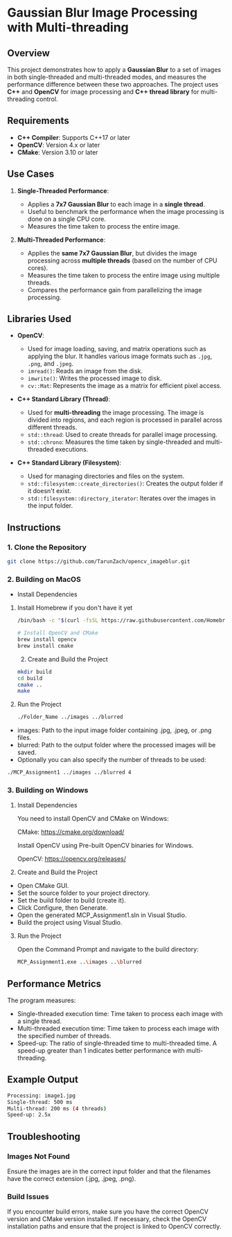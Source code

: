 # Gaussian Blur Image Processing with Multi-threading

## Overview

This project demonstrates how to apply a **Gaussian Blur** to a set of images in both single-threaded and multi-threaded modes, and measures the performance difference between these two approaches. The project uses **C++** and **OpenCV** for image processing and **C++ thread library** for multi-threading control.

## Requirements

- **C++ Compiler**: Supports C++17 or later
- **OpenCV**: Version 4.x or later
- **CMake**: Version 3.10 or later

## Use Cases

1. **Single-Threaded Performance**:

   - Applies a **7x7 Gaussian Blur** to each image in a **single thread**.
   - Useful to benchmark the performance when the image processing is done on a single CPU core.
   - Measures the time taken to process the entire image.

2. **Multi-Threaded Performance**:
   - Applies the **same 7x7 Gaussian Blur**, but divides the image processing across **multiple threads** (based on the number of CPU cores).
   - Measures the time taken to process the entire image using multiple threads.
   - Compares the performance gain from parallelizing the image processing.

## Libraries Used

- **OpenCV**:
  - Used for image loading, saving, and matrix operations such as applying the blur. It handles various image formats such as `.jpg`, `.png`, and `.jpeg`.
  - `imread()`: Reads an image from the disk.
  - `imwrite()`: Writes the processed image to disk.
  - `cv::Mat`: Represents the image as a matrix for efficient pixel access.
- **C++ Standard Library (Thread)**:

  - Used for **multi-threading** the image processing. The image is divided into regions, and each region is processed in parallel across different threads.
  - `std::thread`: Used to create threads for parallel image processing.
  - `std::chrono`: Measures the time taken by single-threaded and multi-threaded executions.

- **C++ Standard Library (Filesystem)**:
  - Used for managing directories and files on the system.
  - `std::filesystem::create_directories()`: Creates the output folder if it doesn't exist.
  - `std::filesystem::directory_iterator`: Iterates over the images in the input folder.

## Instructions

### 1. Clone the Repository

```bash
git clone https://github.com/TarunZach/opencv_imageblur.git
```

### 2. Building on MacOS

- Install Dependencies

1. Install Homebrew if you don't have it yet

   ```bash
   /bin/bash -c "$(curl -fsSL https://raw.githubusercontent.com/Homebrew/install/HEAD/install.sh)"

   # Install OpenCV and CMake
   brew install opencv
   brew install cmake
   ```

   2. Create and Build the Project

   ```bash
   mkdir build
   cd build
   cmake ..
   make
   ```

2. Run the Project
   ```bash
   ./Folder_Name ../images ../blurred
   ```

- images: Path to the input image folder containing .jpg, .jpeg, or .png files.
- blurred: Path to the output folder where the processed images will be saved.
- Optionally you can also specify the number of threads to be used:

```bash
./MCP_Assignment1 ../images ../blurred 4
```

### 3. Building on Windows

1. Install Dependencies

   You need to install OpenCV and CMake on Windows:

   CMake: https://cmake.org/download/

   Install OpenCV using Pre-built OpenCV binaries for Windows.

   OpenCV: https://opencv.org/releases/

2. Create and Build the Project

- Open CMake GUI.
- Set the source folder to your project directory.
- Set the build folder to build (create it).
- Click Configure, then Generate.
- Open the generated MCP_Assignment1.sln in Visual Studio.
- Build the project using Visual Studio.

3. Run the Project

   Open the Command Prompt and navigate to the build directory:

   ```bash
   MCP_Assignment1.exe ..\images ..\blurred
   ```

## Performance Metrics

The program measures:

- Single-threaded execution time: Time taken to process each image with a single thread.
- Multi-threaded execution time: Time taken to process each image with the specified number of threads.
- Speed-up: The ratio of single-threaded time to multi-threaded time. A speed-up greater than 1 indicates better performance with multi-threading.

## Example Output

```bash
Processing: image1.jpg
Single-thread: 500 ms
Multi-thread: 200 ms (4 threads)
Speed-up: 2.5x
```

## Troubleshooting

### Images Not Found

Ensure the images are in the correct input folder and that the filenames have the correct extension (.jpg, .jpeg, .png).

### Build Issues

If you encounter build errors, make sure you have the correct OpenCV version and CMake version installed. If necessary, check the OpenCV installation paths and ensure that the project is linked to OpenCV correctly.
